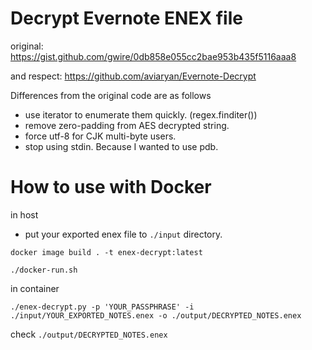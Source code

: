 Decrypt Evernote ENEX file
======


original: https://gist.github.com/gwire/0db858e055cc2bae953b435f5116aaa8

and respect: https://github.com/aviaryan/Evernote-Decrypt

Differences from the original code are as follows
- use iterator to enumerate them quickly. (regex.finditer())
- remove zero-padding from AES decrypted string.
- force utf-8 for CJK multi-byte users.
- stop using stdin. Because I wanted to use pdb.


# How to use with Docker

in host

- put your exported enex file to `./input` directory.

```
docker image build . -t enex-decrypt:latest

./docker-run.sh
```

in container

```
./enex-decrypt.py -p 'YOUR_PASSPHRASE' -i ./input/YOUR_EXPORTED_NOTES.enex -o ./output/DECRYPTED_NOTES.enex
```

check `./output/DECRYPTED_NOTES.enex`
